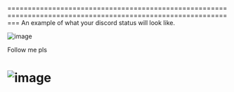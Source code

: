 ===============================================================================================================
An example of what your discord status will look like.

![image](![image](https://github.com/qiyanaitsme/QiyanasDiscoButtons/assets/60918217/6dd2a14d-3555-4f27-8ceb-061772a1043e)
)


Follow me pls

![image](![image](https://github.com/qiyanaitsme/QiyanasDiscoButtons/assets/60918217/cf6c78a3-33f6-47e5-a4ed-62b666c6547d)
)
===============================================================================================================

